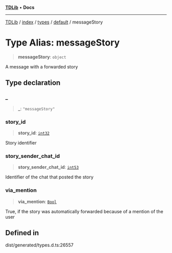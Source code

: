 [**TDLib**](../../../../../../README.md) • **Docs**

***

[TDLib](../../../../../../modules.md) / [index](../../../../../README.md) / [types](../../../README.md) / [default](../README.md) / messageStory

# Type Alias: messageStory

> **messageStory**: `object`

A message with a forwarded story

## Type declaration

### \_

> **\_**: `"messageStory"`

### story\_id

> **story\_id**: [`int32`](int32-1.md)

Story identifier

### story\_sender\_chat\_id

> **story\_sender\_chat\_id**: [`int53`](int53-1.md)

Identifier of the chat that posted the story

### via\_mention

> **via\_mention**: [`Bool`](Bool.md)

True, if the story was automatically forwarded because of a mention of the user

## Defined in

dist/generated/types.d.ts:26557
